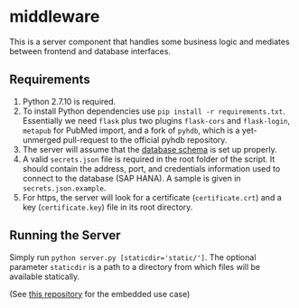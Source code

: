 # middleware

This is a server component that handles some business logic and mediates between frontend and database interfaces.

## Requirements

1. Python 2.7.10 is required.
2. To install Python dependencies use `pip install -r requirements.txt`. Essentially we need `flask` plus two plugins `flask-cors` and `flask-login`, `metapub` for PubMed import, and a fork of `pyhdb`, which is a yet-unmerged pull-request to the official pyhdb repository.
3. The server will assume that the [database schema](https://github.com/LearningToNote/importers/tree/master/db_setup) is set up properly.
4. A valid `secrets.json` file is required in the root folder of the script. It should contain the address, port, and credentials information used to connect to the database (SAP HANA). A sample is given in `secrets.json.example`.
5. For https, the server will look for a certificate (`certificate.crt`) and a key (`certificate.key`) file in its root directory.

## Running the Server

Simply run `python server.py [staticdir='static/']`. 
The optional parameter `staticdir` is a path to a directory from which files will be available statically.

(See [this repository](https://github.com/LearningToNote/frontend) for the embedded use case)